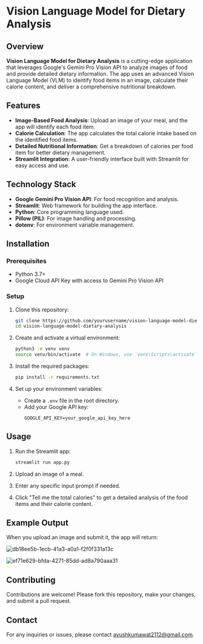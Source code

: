 # Vision Language Model for Dietary Analysis

## Overview

**Vision Language Model for Dietary Analysis** is a cutting-edge application that leverages Google's Gemini Pro Vision API to analyze images of food and provide detailed dietary information. The app uses an advanced Vision Language Model (VLM) to identify food items in an image, calculate their calorie content, and deliver a comprehensive nutritional breakdown.

## Features

- **Image-Based Food Analysis**: Upload an image of your meal, and the app will identify each food item.
- **Calorie Calculation**: The app calculates the total calorie intake based on the identified food items.
- **Detailed Nutritional Information**: Get a breakdown of calories per food item for better dietary management.
- **Streamlit Integration**: A user-friendly interface built with Streamlit for easy access and use.

## Technology Stack

- **Google Gemini Pro Vision API**: For food recognition and analysis.
- **Streamlit**: Web framework for building the app interface.
- **Python**: Core programming language used.
- **Pillow (PIL)**: For image handling and processing.
- **dotenv**: For environment variable management.

## Installation

### Prerequisites

- Python 3.7+
- Google Cloud API Key with access to Gemini Pro Vision API

### Setup

1. Clone this repository:
    ```bash
    git clone https://github.com/yourusername/vision-language-model-dietary-analysis.git
    cd vision-language-model-dietary-analysis
    ```

2. Create and activate a virtual environment:
    ```bash
    python3 -m venv venv
    source venv/bin/activate  # On Windows, use `venv\Scripts\activate`
    ```

3. Install the required packages:
    ```bash
    pip install -r requirements.txt
    ```

4. Set up your environment variables:
    - Create a `.env` file in the root directory.
    - Add your Google API key:
      ```env
      GOOGLE_API_KEY=your_google_api_key_here
      ```

## Usage

1. Run the Streamlit app:
    ```bash
    streamlit run app.py
    ```

2. Upload an image of a meal.
3. Enter any specific input prompt if needed.
4. Click "Tell me the total calories" to get a detailed analysis of the food items and their calorie content.

## Example Output

When you upload an image and submit it, the app will return:

![db18ee5b-1ecb-41a3-a0a1-f2f0f331a13c](https://github.com/user-attachments/assets/6cccbfd5-5a4a-4b97-807d-7b1ee340bb10)

![ef71e629-bfda-4271-85dd-ad8a790aaa31](https://github.com/user-attachments/assets/3b8d954d-5210-40be-bca7-a99defc490ba)


## Contributing

Contributions are welcome! Please fork this repository, make your changes, and submit a pull request.

## Contact

For any inquiries or issues, please contact ayushkumawat2112@gmail.com.
